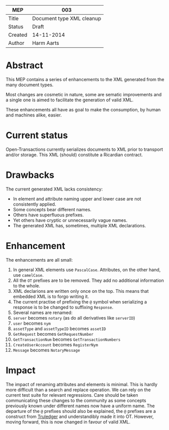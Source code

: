 MEP | 003
--- | ---
Title | Document type XML cleanup
Status | Draft
Created | 14-11-2014
Author | Harm Aarts

# Abstract

This MEP contains a series of enhancements to the XML generated from the many
document types.

Most changes are cosmetic in nature, some are sematic improvements and a single
one is aimed to facilitate the generation of valid XML.

These enhancements all have as goal to make the consumption, by human and
machines alike, easier.

# Current status

Open-Transactions currently serializes documents to XML prior to transport
and/or storage. This XML (should) constitute a Ricardian contract.

# Drawbacks

The current generated XML lacks consistency:

* In element and attribute naming upper and lower case are not consistently
  applied.
* Some concepts bear different names.
* Others have superfluous prefixes.
* Yet others have cryptic or unnecessarily vague names.
* The generated XML has, sometimes, multiple XML declarations.

# Enhancement

The enhancements are all small:

1. In general XML elements use `PascalCase`. Attributes, on the other hand, use
   `camelCase`.
1. All the `OT` prefixes are to be removed. They add no additional information
   to the whole.
1. XML declarions are written only once on the top. This means that embedded
   XML is to forgo writing it.
1. The current practise of prefixing the `@` symbol when serializing a response
   is to be changed to suffixing `Response`.
1. Several names are renamed:
  1. `server` becomes `notary` (as do all derivatives like `serverID`)
  1. `user` becomes `nym`
  1. `assetType` and `assetTypeID` becomes `assetID`
  1. `GetRequest` becomes `GetRequestNumber`
  1. `GetTransactionNum` becomes `GetTransactionNumbers`
  1. `CreateUserAccount` becomes `RegisterNym`
  1. `Message` becomes `NotaryMessage`

# Impact

The impact of renaming attributes and elements is minimal. This is hardly more
difficult than a search and replace operation. We can rely on the current test
suite for relevant regressions.
Care should be taken communicating these changes to the community as some
concepts previously known under different names now have a uniform name. 
The departure of the `@` prefixes should also be explained, the `@` prefixes
are a construct from [Truledger](http://truledger.com/) and understandibly made
it into OT. However, moving forward, this is now changed in favour of valid
XML.
